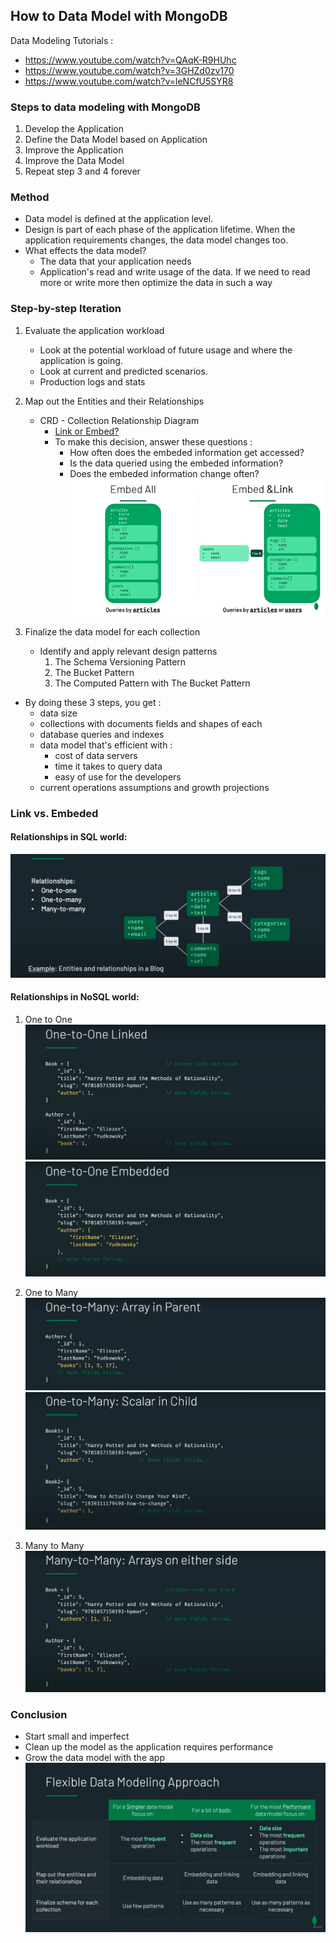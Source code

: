 ## How to Data Model with MongoDB

Data Modeling Tutorials : 
- https://www.youtube.com/watch?v=QAqK-R9HUhc
- https://www.youtube.com/watch?v=3GHZd0zv170
- https://www.youtube.com/watch?v=leNCfU5SYR8

### Steps to data modeling with MongoDB
1. Develop the Application
2. Define the Data Model based on Application
3. Improve the Application 
4. Improve the Data Model 
5. Repeat step 3 and 4 forever

### Method

- Data model is defined at the application level.
- Design is part of each phase of the application lifetime. When the application requirements changes, the data model changes too.
- What effects the data model?
    - The data that your application needs
    - Application's read and write usage of the data. If we need to read more or write more then optimize the data in such a way

### Step-by-step Iteration 
1. Evaluate the application workload 
    - Look at the potential workload of future usage and where the application is going. 
    - Look at current and predicted scenarios.
    - Production logs and stats 

2. Map out the Entities and their Relationships
    - CRD - Collection Relationship Diagram 
        - [Link or Embed?](#link-vs-embeded)
        - To make this decision, answer these questions : 
            - How often does the embeded information get accessed?
            - Is the data queried using the embeded information?
            - Does the embeded information change often?
        ![Link or Embed](/images/linkorembed.png)

3. Finalize the data model for each collection 
    - Identify and apply relevant design patterns 
        1. The Schema Versioning Pattern
        2. The Bucket Pattern 
        3. The Computed Pattern with The Bucket Pattern 

- By doing these 3 steps, you get : 
    - data size
    - collections with documents fields and shapes of each
    - database queries and indexes
    - data model that's efficient with :
        - cost of data servers
        - time it takes to query data
        - easy of use for the developers
    - current operations assumptions and growth projections









### Link vs. Embeded

#### Relationships in SQL world: 
![One to One Linked](/images/relationships.png)

#### Relationships in NoSQL world: 
1. One to One
![One to One Linked](/images/onetoonelinked.png)
![One to One Embeded](/images/onetooneembeded.png)

2. One to Many
![One to Many : Array in Parent](/images/onetomanyarrayinparent.png)
![One to Many : Scalar in Child](/images/onetomanyscalarinchild.png) 

3. Many to Many
![Many to Many : Array on either side](/images/manytomanyarrayoneitherside.png)


### Conclusion

- Start small and imperfect
- Clean up the model as the application requires performance
- Grow the data model with the app
![Flexible Data Modeling](/images/flexibledatamodeling.png)















